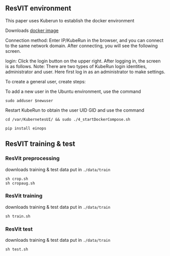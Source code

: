 ## ResVIT environment

This paper uses Kuberun to establish the docker environment

Downloads [docker image](https://hub.docker.com/layers/moeaidb/aigo/cu11.1-dnn8.0.5-gpu-pytorch-20.12/images/sha256-d8e407d9e7c4d80434c2957de892f127761dee0be1406c79150f96ef3bdc14b1?context=explore)

Connection method:
Enter IP/KubeRun in the browser, and you can connect to the same network domain. After connecting, you will see the following screen.


login:
Click the login button on the upper right. After logging in, the screen is as follows.
Note: There are two types of KubeRun login identities, administrator and user. Here first log in as an administrator to make settings.

To create a general user, create steps:

To add a new user in the Ubuntu environment, use the command 

```sudo adduser $newuser```

Restart KubeRun to obtain the user UID GID and use the command 

```cd /var/KubernetesUI/ && sudo ./4_startDockerCompose.sh```


```
pip install einops
```


## ResVIT training & test
### ResVit preprocessing
downloads training & test data put in ```./data/train```
```
sh crop.sh
sh cropaug.sh
```
### ResVit training
downloads training & test data put in ```./data/train```
```
sh train.sh
```
### ResVit test
downloads training & test data put in ```./data/train```
```
sh test.sh
```
